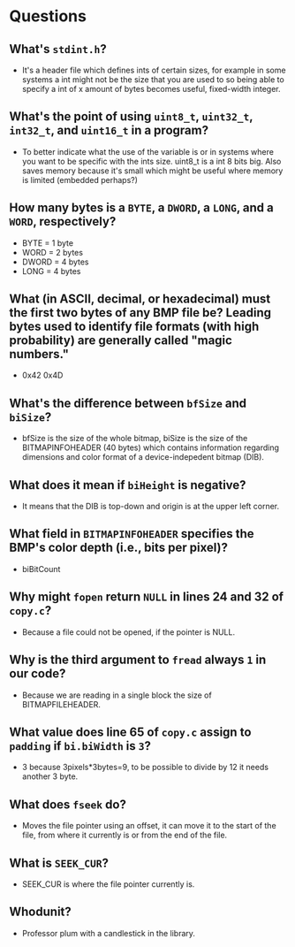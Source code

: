 # Questions

## What's `stdint.h`?
* It's a header file which defines ints of certain sizes, for example in some systems a int might not be the size that you are used to so being able to specify a int of x amount of bytes becomes useful, fixed-width integer.

## What's the point of using `uint8_t`, `uint32_t`, `int32_t`, and `uint16_t` in a program?
* To better indicate what the use of the variable is or in systems where you want to be specific with the ints size. uint8_t is a int 8 bits big. Also saves memory because it's small which might be useful where memory is limited (embedded perhaps?)

## How many bytes is a `BYTE`, a `DWORD`, a `LONG`, and a `WORD`, respectively?
* BYTE = 1 byte
* WORD = 2 bytes
* DWORD = 4 bytes
* LONG = 4 bytes

## What (in ASCII, decimal, or hexadecimal) must the first two bytes of any BMP file be? Leading bytes used to identify file formats (with high probability) are generally called "magic numbers."
*  0x42 0x4D

## What's the difference between `bfSize` and `biSize`?
* bfSize is the size of the whole bitmap, biSize is the size of the BITMAPINFOHEADER (40 bytes) which contains information regarding dimensions and color format of a device-indepedent bitmap (DIB).

## What does it mean if `biHeight` is negative?
* It means that the DIB is top-down and origin is at the upper left corner.

## What field in `BITMAPINFOHEADER` specifies the BMP's color depth (i.e., bits per pixel)?
* biBitCount

## Why might `fopen` return `NULL` in lines 24 and 32 of `copy.c`?
* Because a file could not be opened, if the pointer is NULL.

## Why is the third argument to `fread` always `1` in our code?
* Because we are reading in a single block the size of BITMAPFILEHEADER.

## What value does line 65 of `copy.c` assign to `padding` if `bi.biWidth` is `3`?
* 3 because 3pixels*3bytes=9, to be possible to divide by 12 it needs another 3 byte.

## What does `fseek` do?
* Moves the file pointer using an offset, it can move it to the start of the file, from where it currently is or from the end of the file.

## What is `SEEK_CUR`?
* SEEK_CUR is where the file pointer currently is.

## Whodunit?
* Professor plum with a candlestick in the library.